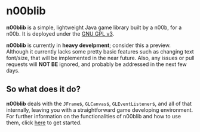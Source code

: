 # n00blib
**n00blib** is a simple, lightweight Java game library built by a n00b, for a n00b. It is deployed under the [GNU GPL v3](LICENSE).

**n00blib** is currently in **heavy develpment**; consider this a preview. Although it currently lacks some pretty basic features such as changing text font/size, that will be implemented in the near future. Also, any issues or pull requests will **NOT BE** ignored, and probably be addressed in the next few days.

## So what does it do?
**n00blib** deals with the `JFrame`s, `GLCanvas`s, `GLEventListener`s, and all of that internally, leaving you with a straightforward game developing environment. For further information on the functionalities of n00blib and how to use them, click [here](Installation) to get started.
